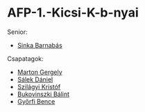 # AFP-1.-Kicsi-K-b-nyai

Senior: 
- [Sinka Barnabás](https://github.com/Horesz)

Csapatagok: 
- [Marton Gergely](https://github.com/MG572)
- [Sálek Dániel](https://github.com/SD4n1)
- [Szilágyi Kristóf](https://github.com/Istok03)
- [Bukovinszki Bálint](https://github.com/Fuleee20)
- [Győrfi Bence](https://github.com/gybence202)  

